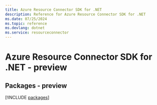 ```yaml
---
title: Azure Resource Connector SDK for .NET
description: Reference for Azure Resource Connector SDK for .NET
ms.date: 07/25/2024
ms.topic: reference
ms.devlang: dotnet
ms.service: resourceconnector
---
```

# Azure Resource Connector SDK for .NET - preview
## Packages - preview
[!INCLUDE [packages](resource-connector-index.md)]